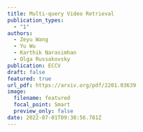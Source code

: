 ```yaml
---
title: Multi-query Video Retrieval
publication_types:
  - "1"
authors:
  - Zeyu Wang
  - Yu Wu
  - Karthik Narasimhan
  - Olga Russakovsky
publication: ECCV
draft: false
featured: true
url_pdf: https://arxiv.org/pdf/2201.03639
image:
  filename: featured
  focal_point: Smart
  preview_only: false
date: 2022-07-01T09:38:56.781Z
---
```

